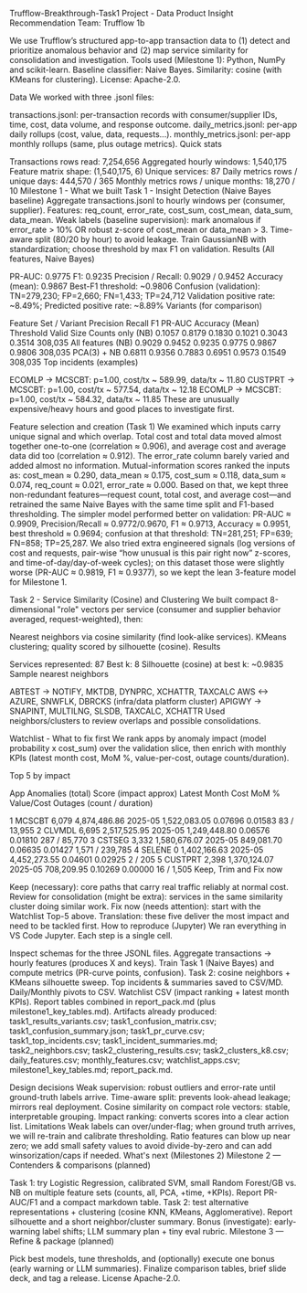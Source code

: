 Trufflow-Breakthrough-Task1
Project - Data Product Insight Recommendation
Team: Trufflow 1b

We use Trufflow’s structured app-to-app transaction data to (1) detect and prioritize anomalous behavior and (2) map service similarity for consolidation and investigation. Tools used (Milestone 1): Python, NumPy and scikit-learn. Baseline classifier: Naive Bayes. Similarity: cosine (with KMeans for clustering). License: Apache-2.0.

Data
We worked with three .jsonl files:

transactions.jsonl: per-transaction records with consumer/supplier IDs, time, cost, data volume, and response outcome.
daily_metrics.jsonl: per-app daily rollups (cost, value, data, requests...).
monthly_metrics.jsonl: per-app monthly rollups (same, plus outage metrics).
Quick stats

Transactions rows read: 7,254,656
Aggregated hourly windows: 1,540,175
Feature matrix shape: (1,540,175, 6)
Unique services: 87
Daily metrics rows / unique days: 444,570 / 365
Monthly metrics rows / unique months: 18,270 / 10
Milestone 1 - What we built
Task 1 - Insight Detection (Naive Bayes baseline)
Aggregate transactions.jsonl to hourly windows per (consumer, supplier).
Features: req_count, error_rate, cost_sum, cost_mean, data_sum, data_mean.
Weak labels (baseline supervision): mark anomalous if error_rate > 10% OR robust z-score of cost_mean or data_mean > 3.
Time-aware split (80/20 by hour) to avoid leakage.
Train GaussianNB with standardization; choose threshold by max F1 on validation.
Results (All features, Naive Bayes)

PR-AUC: 0.9775
F1: 0.9235
Precision / Recall: 0.9029 / 0.9452
Accuracy (mean): 0.9867
Best-F1 threshold: ~0.9806
Confusion (validation): TN=279,230; FP=2,660; FN=1,433; TP=24,712
Validation positive rate: ~8.49%; Predicted positive rate: ~8.89%
Variants (for comparison)

Feature Set / Variant Precision Recall F1 PR-AUC Accuracy (Mean) Threshold Valid Size
Counts only (NB) 0.1057 0.8179 0.1830 0.1021 0.3043 0.3514 308,035
All features (NB) 0.9029 0.9452 0.9235 0.9775 0.9867 0.9806 308,035
PCA(3) + NB 0.6811 0.9356 0.7883 0.6951 0.9573 0.1549 308,035
Top incidents (examples)

ECOMLP -> MCSCBT: p=1.00, cost/tx ~ 589.99, data/tx ~ 11.80
CUSTPRT -> MCSCBT: p=1.00, cost/tx ~ 577.54, data/tx ~ 12.18
ECOMLP -> MCSCBT: p=1.00, cost/tx ~ 584.32, data/tx ~ 11.85
These are unusually expensive/heavy hours and good places to investigate first.

Feature selection and creation (Task 1)
We examined which inputs carry unique signal and which overlap. Total cost and total data moved almost together one-to-one (correlation ≈ 0.906), and average cost and average data did too (correlation ≈ 0.912). The error_rate column barely varied and added almost no information. Mutual-information scores ranked the inputs as: cost_mean ≈ 0.290, data_mean ≈ 0.175, cost_sum ≈ 0.118, data_sum ≈ 0.074, req_count ≈ 0.021, error_rate ≈ 0.000. Based on that, we kept three non-redundant features—request count, total cost, and average cost—and retrained the same Naive Bayes with the same time split and F1-based thresholding. The simpler model performed better on validation: PR-AUC ≈ 0.9909, Precision/Recall ≈ 0.9772/0.9670, F1 ≈ 0.9713, Accuracy ≈ 0.9951, best threshold ≈ 0.9694; confusion at that threshold: TN=281,251; FP=639; FN=858; TP=25,287. We also tried extra engineered signals (log versions of cost and requests, pair-wise “how unusual is this pair right now” z-scores, and time-of-day/day-of-week cycles); on this dataset those were slightly worse (PR-AUC ≈ 0.9819, F1 ≈ 0.9377), so we kept the lean 3-feature model for Milestone 1.

Task 2 - Service Similarity (Cosine) and Clustering
We built compact 8-dimensional "role" vectors per service (consumer and supplier behavior averaged, request-weighted), then:

Nearest neighbors via cosine similarity (find look-alike services).
KMeans clustering; quality scored by silhouette (cosine).
Results

Services represented: 87
Best k: 8
Silhouette (cosine) at best k: ~0.9835
Sample nearest neighbors

ABTEST -> NOTIFY, MKTDB, DYNPRC, XCHATTR, TAXCALC
AWS <-> AZURE, SNWFLK, DBRCKS (infra/data platform cluster)
APIGWY -> SNAPINT, MULTILNG, SLSDB, TAXCALC, XCHATTR
Used neighbors/clusters to review overlaps and possible consolidations.

Watchlist - What to fix first
We rank apps by anomaly impact (model probability x cost_sum) over the validation slice, then enrich with monthly KPIs (latest month cost, MoM %, value-per-cost, outage counts/duration).

Top 5 by impact

App Anomalies (total) Score (impact approx) Latest Month Cost MoM % Value/Cost Outages (count / duration)

1 MCSCBT 6,079 4,874,486.86 2025-05 1,522,083.05 0.07696 0.01583 83 / 13,955
2 CLVMDL 6,695 2,517,525.95 2025-05 1,249,448.80 0.06576 0.01810 287 / 85,770
3 CSTSEG 3,332 1,580,676.07 2025-05 849,081.70 0.06635 0.01427 1,571 / 239,785
4 SELENE 0 1,402,166.63 2025-05 4,452,273.55 0.04601 0.02925 2 / 205
5 CUSTPRT 2,398 1,370,124.07 2025-05 708,209.95 0.10269 0.00000 16 / 1,505
Keep, Trim and Fix now

Keep (necessary): core paths that carry real traffic reliably at normal cost.
Review for consolidation (might be extra): services in the same similarity cluster doing similar work.
Fix now (needs attention): start with the Watchlist Top-5 above.
Translation: these five deliver the most impact and need to be tackled first.
How to reproduce (Jupyter)
We ran everything in VS Code Jupyter. Each step is a single cell.

Inspect schemas for the three JSONL files.
Aggregate transactions -> hourly features (produces X and keys).
Train Task 1 (Naive Bayes) and compute metrics (PR-curve points, confusion).
Task 2: cosine neighbors + KMeans silhouette sweep.
Top incidents & summaries saved to CSV/MD.
Daily/Monthly pivots to CSV.
Watchlist CSV (impact ranking + latest month KPIs).
Report tables combined in report_pack.md (plus milestone1_key_tables.md).
Artifacts already produced:
task1_results_variants.csv; task1_confusion_matrix.csv; task1_confusion_summary.json; task1_pr_curve.csv; task1_top_incidents.csv; task1_incident_summaries.md; task2_neighbors.csv; task2_clustering_results.csv; task2_clusters_k8.csv; daily_features.csv; monthly_features.csv; watchlist_apps.csv; milestone1_key_tables.md; report_pack.md.

Design decisions
Weak supervision: robust outliers and error-rate until ground-truth labels arrive.
Time-aware split: prevents look-ahead leakage; mirrors real deployment.
Cosine similarity on compact role vectors: stable, interpretable grouping.
Impact ranking: converts scores into a clear action list.
Limitations
Weak labels can over/under-flag; when ground truth arrives, we will re-train and calibrate thresholding.
Ratio features can blow up near zero; we add small safety values to avoid divide-by-zero and can add winsorization/caps if needed.
What's next (Milestones 2)
Milestone 2 — Contenders & comparisons (planned)

Task 1: try Logistic Regression, calibrated SVM, small Random Forest/GB vs. NB on multiple feature sets (counts, all, PCA, +time, +KPIs). Report PR-AUC/F1 and a compact markdown table.
Task 2: test alternative representations + clustering (cosine KNN, KMeans, Agglomerative). Report silhouette and a short neighbor/cluster summary.
Bonus (investigate): early-warning label shifts; LLM summary plan + tiny eval rubric.
Milestone 3 — Refine & package (planned)

Pick best models, tune thresholds, and (optionally) execute one bonus (early warning or LLM summaries).
Finalize comparison tables, brief slide deck, and tag a release.
License
Apache-2.0.


